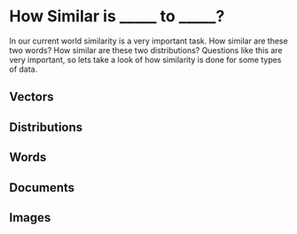 # How Similar is _____ to _____?
In our current world similarity is a very important task. How similar are these two words? How similar are these two distributions? Questions like this are very important, so lets take a look of how similarity is done for some types of data. 


## Vectors


## Distributions


## Words


## Documents


## Images


